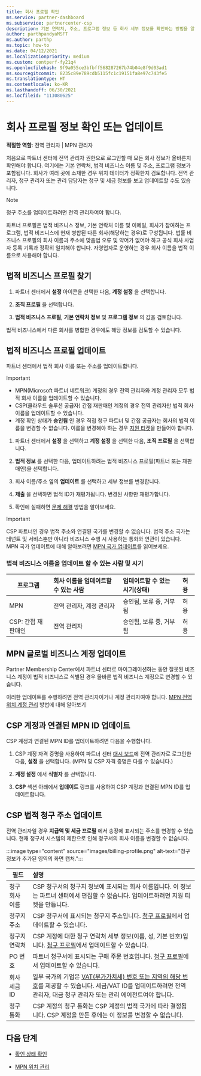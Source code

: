 ```yaml
---
title: 회사 프로필 확인
ms.service: partner-dashboard
ms.subservice: partnercenter-csp
description: 기본 연락처, 주소, 프로그램 정보 등 회사 세부 정보를 확인하는 방법을 알아봅니다. 또한 법률 및 청구 주소를 업데이트할 수 있습니다.
author: parthpandyaMSFT
ms.author: parthp
ms.topic: how-to
ms.date: 04/12/2021
ms.localizationpriority: medium
ms.custom: contperf-fy21q4
ms.openlocfilehash: 9f9a055ce3bfbff568287267b74b04e8f9d03ad1
ms.sourcegitcommit: 8235c89e789cdb5115fc1c19151fa8e97c743fe5
ms.translationtype: HT
ms.contentlocale: ko-KR
ms.lasthandoff: 06/30/2021
ms.locfileid: "113080625"
---
```

# <a name="verify-or-update-your-company-profile-information"></a>회사 프로필 정보 확인 또는 업데이트 

**적절한 역할**: 전역 관리자 | MPN 관리자

처음으로 파트너 센터에 전역 관리자 권한으로 로그인할 때 모든 회사 정보가 올바른지 확인해야 합니다. 여기에는 기본 연락처, 법적 비즈니스 이름 및 주소, 프로그램 정보가 포함됩니다. 회사가 여러 곳에 소재한 경우 위치 데이터가 정확한지 검토합니다. 전역 관리자, 청구 관리자 또는 관리 담당자는 청구 및 세금 정보를 보고 업데이트할 수도 있습니다.

> [!NOTE]
> 청구 주소를 업데이트하려면 전역 관리자여야 합니다.

파트너 프로필은 법적 비즈니스 정보, 기본 연락처 이름 및 이메일, 회사가 참여하는 프로그램, 법적 비즈니스에 현재 병합된 다른 회사(해당하는 경우)로 구성됩니다. 법률 비즈니스 프로필의 회사 이름과 주소에 맞춤법 오류 및 약어가 없어야 하고 공식 회사 사업자 등록 기록과 정확히 일치해야 합니다. 자영업자로 운영하는 경우 회사 이름을 법적 이름으로 사용해야 합니다.


## <a name="locate-the-legal-business-profile"></a>법적 비즈니스 프로필 찾기

1. 파트너 센터에서 **설정** 아이콘을 선택한 다음, **계정 설정** 을 선택합니다.
 
1. **조직 프로필** 을 선택합니다. 

2. **법적 비즈니스 프로필**, **기본 연락처 정보** 및 **프로그램 정보** 의 값을 검토합니다.

법적 비즈니스에서 다른 회사를 병합한 경우에도 해당 정보를 검토할 수 있습니다. 

## <a name="update-your-legal-business-profile"></a>법적 비즈니스 프로필 업데이트 

파트너 센터에서 법적 회사 이름 또는 주소를 업데이트합니다.

>[!Important]
>- MPN(Microsoft 파트너 네트워크) 계정의 경우 전역 관리자와 계정 관리자 모두 법적 회사 이름을 업데이트할 수 있습니다.
>- CSP(클라우드 솔루션 공급자) 간접 재판매인 계정의 경우 전역 관리자만 법적 회사 이름을 업데이트할 수 있습니다. 
>- 계정 확인 상태가 **승인됨** 인 경우 직접 청구 파트너 및 간접 공급자는 회사의 법적 이름을 변경할 수 없습니다. 이름을 변경해야 하는 경우 [지원 티켓](https://partner.microsoft.com/dashboard/support/servicerequests/create?stage=2&topicid=eb74583c-61b3-2124-bffc-00920e0ae772)을 만들어야 합니다.



1. 파트너 센터에서 **설정** 을 선택하고 **계정 설정** 을 선택한 다음, **조직 프로필** 을 선택합니다.

2. **법적 정보** 를 선택한 다음, 업데이트하려는 법적 비즈니스 프로필(파트너 또는 재판매인)을 선택합니다.

1. 회사 이름/주소 옆의 **업데이트** 를 선택하고 세부 정보를 변경합니다.
 
1. **제출** 을 선택하면 법적 ID가 재평가됩니다. 변경된 사항만 재평가합니다.

1. 확인에 실패하면 [문제 해결](verification-responses.md) 방법을 알아보세요.

>[!Important]
>CSP 파트너인 경우 법적 주소와 연결된 국가를 변경할 수 없습니다. 법적 주소 국가는 테넌트 및 서비스뿐만 아니라 비즈니스 수행 시 사용하는 통화와 연관이 있습니다. MPN 국가 업데이트에 대해 알아보려면 [MPN 국가 업데이트](manage-locations.md#change-country-of-partner-global-account)를 읽어보세요.


### <a name="who-can-update-legal-business-name-and-when"></a>법적 비즈니스 이름을 업데이트 할 수 있는 사람 및 시기

|**프로그램**|**회사 이름을 업데이트할 수 있는 사람**|**업데이트할 수 있는 시기(상태)**|**허용**|
|---------------------|:-------------------------------|:------------|:-----------------|
MPN|전역 관리자, 계정 관리자|승인됨, 보류 중, 거부됨| 허용|
|CSP: 간접 재판매인|전역 관리자|승인됨, 보류 중, 거부됨| 허용|


## <a name="update-your-mpn-global-business-account"></a>MPN 글로벌 비즈니스 계정 업데이트

Partner Membership Center에서 파트너 센터로 마이그레이션하는 동안 잘못된 비즈니스 계정이 법적 비즈니스로 식별된 경우 올바른 법적 비즈니스 계정으로 변경할 수 있습니다.

이러한 업데이트를 수행하려면 전역 관리자이거나 계정 관리자여야 합니다. [MPN 전역 위치 계정 관리](manage-locations.md) 방법에 대해 알아보기


## <a name="update-your-mpn-id-associated-with-your-csp-account"></a>CSP 계정과 연결된 MPN ID 업데이트

CSP 계정과 연결된 MPN ID를 업데이트하려면 다음을 수행합니다.

1. CSP 계정 자격 증명을 사용하여 파트너 센터 [대시 보드](https://partner.microsoft.com/dashboard/home)에 전역 관리자로 로그인한 다음, **설정** 을 선택합니다. (MPN 및 CSP 자격 증명은 다를 수 있습니다.)
 
1. **계정 설정** 에서 **식별자** 를 선택합니다.

1. **CSP** 섹션 아래에서 **업데이트** 링크를 사용하여 CSP 계정과 연결된 MPN ID를 업데이트합니다. 


## <a name="update-your-csp-legal-billing-address"></a>CSP 법적 청구 주소 업데이트

전역 관리자일 경우 **지급액 및 세금 프로필** 에서 송장에 표시되는 주소를 변경할 수 있습니다. 현재 청구서 시스템의 제한으로 인해 청구서의 회사 이름을 변경할 수 없습니다.

:::image type="content" source="images/billing-profile.png" alt-text="청구 정보가 추가된 영역의 화면 캡처.":::

|**필드**  |**설명**|  
|---------------------|:------------------|
|청구 회사 이름|CSP 청구서의 청구지 정보에 표시되는 회사 이름입니다.  이 정보는 파트너 센터에서 편집할 수 없습니다.  업데이트하려면 지원 티켓을 만듭니다.|
|청구지 주소|CSP 청구서에 표시되는 청구지 주소입니다. [청구 프로필](https://partner.microsoft.com/dashboard/account/v3/accountsettings/billingprofile#commercial)에서 업데이트할 수 있습니다.|
|청구지 연락처|CSP 계정에 대한 청구 연락처 세부 정보(이름, 성, 기본 번호)입니다.  [청구 프로필](https://partner.microsoft.com/dashboard/account/v3/accountsettings/billingprofile#commercial)에서 업데이트할 수 있습니다.|
|PO 번호|파트너 청구서에 표시되는 구매 주문 번호입니다. [청구 프로필](https://partner.microsoft.com/dashboard/account/v3/accountsettings/billingprofile#commercial)에서 업데이트할 수 있습니다.|
|회사 세금 ID|일부 국가의 기업은 [VAT(부가가치세) 번호 또는 지역의 해당 번호](./organization-tax-info.md)를 제공할 수 있습니다. 세금/VAT ID를 업데이트하려면 전역 관리자, 대금 청구 관리자 또는 관리 에이전트여야 합니다.|
|청구 통화|CSP 계정의 청구 통화는 CSP 계정의 법적 국가에 따라 결정됩니다.  CSP 계정을 만든 후에는 이 정보를 변경할 수 없습니다.|

## <a name="next-steps"></a>다음 단계

- [확인 상태 확인](verification-responses.md)

- [MPN 위치 관리](manage-locations.md)
